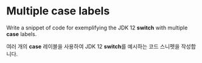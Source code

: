 # Multiple case labels

Write a snippet of code for exemplifying the JDK 12 **switch** with multiple **case** labels.

여러 개의 **case** 레이블을 사용하여 JDK 12 **switch**를 예시하는 코드 스니펫을 작성합니다.

